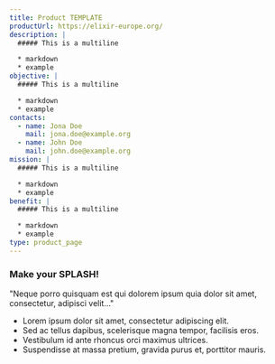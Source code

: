 ```yaml
---
title: Product TEMPLATE
productUrl: https://elixir-europe.org/ 
description: |
  ##### This is a multiline 

  * markdown
  * example
objective: |
  ##### This is a multiline

  * markdown
  * example
contacts:
  - name: Jona Doe
    mail: jona.doe@example.org
  - name: John Doe
    mail: john.doe@example.org
mission: |
  ##### This is a multiline

  * markdown
  * example
benefit: |
  ##### This is a multiline

  * markdown
  * example
type: product_page
---
```


### Make your SPLASH!

"Neque porro quisquam est qui dolorem ipsum quia dolor sit amet, consectetur, adipisci velit..."

* Lorem ipsum dolor sit amet, consectetur adipiscing elit.
* Sed ac tellus dapibus, scelerisque magna tempor, facilisis eros.
* Vestibulum id ante rhoncus orci maximus ultrices.
* Suspendisse at massa pretium, gravida purus et, porttitor mauris.

